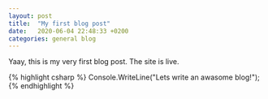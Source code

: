 ```yaml
---
layout: post
title:  "My first blog post"
date:   2020-06-04 22:48:33 +0200
categories: general blog
---
```


Yaay, this is my very first blog post. The site is live.

{% highlight csharp %}
 Console.WriteLine("Lets write an awasome blog!");
 {% endhighlight %}